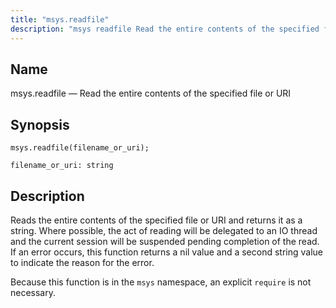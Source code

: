 ```yaml
---
title: "msys.readfile"
description: "msys readfile Read the entire contents of the specified file or URI msys readfile filename or uri Reads the entire contents of the specified file or URI and returns it as a string Where possible the act of reading will be delegated to an IO thread and the current session..."
---
```


<a name="lua.ref.msys.readfile"></a> 
## Name

msys.readfile — Read the entire contents of the specified file or URI

<a name="idp24556496"></a> 
## Synopsis

`msys.readfile(filename_or_uri);`

`filename_or_uri: string`<a name="idp24559200"></a> 
## Description

Reads the entire contents of the specified file or URI and returns it as a string. Where possible, the act of reading will be delegated to an IO thread and the current session will be suspended pending completion of the read. If an error occurs, this function returns a nil value and a second string value to indicate the reason for the error.

Because this function is in the `msys` namespace, an explicit `require` is not necessary.